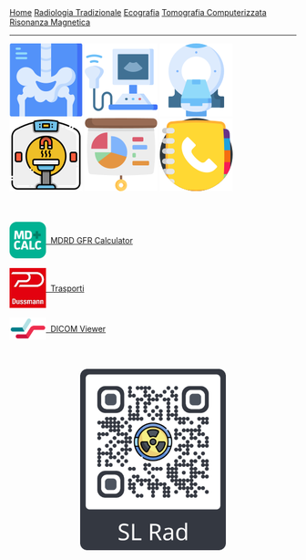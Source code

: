 <head>
  <link rel="shortcut icon" type="image/x-icon" href="favicon.ico" />
  <title>SL Rad Vademecum</title> 
</head>

<div class="topnav">
  <a href="index.html">Home</a>
  <a href="radiologia_tradizionale.html">Radiologia Tradizionale</a>
  <a href="ecografia.html">Ecografia</a>
  <a href="tomografia_computerizzata.html">Tomografia Computerizzata</a>
  <a href="risonanza_magnetica.html">Risonanza Magnetica</a>
</div>

---

<div class="homepage-icons">
  <a href="radiologia_tradizionale.html"><img src="icons/x-rays.png" /></a>
  <a href="ecografia.html"><img src="icons/ultrasound.png" /></a>
  <a href="tomografia_computerizzata.html"><img src="icons\ct-scan.png" /></a>
  <a href="risonanza_magnetica.html"><img src="icons\mri.png" /></a>
  <a href="case_meet.html"><img src="icons\presentation.png" /></a>
  <a href="contatti.html"><img src="icons\phone-book.png" /></a>
</div>
<br>
<br>
<br>
<div style="text-align: center;" class="usefull-links">
  <a style="text-align: center; word-break: break-word; display: flex; align-items: center;" href="https://www.mdcalc.com/mdrd-gfr-equation"><img src="icons\MDCalc-logo.png" width="64px" /> &nbsp; MDRD GFR Calculator</a>
  <br>
  <a style="text-align: center; word-break: break-word; display: flex; align-items: center;" href="https://trasportipama.dussmann.it/SanLuigi/Account/Login?ReturnUrl=%2FSanLuigi%2FTrasporto%2FwbAgenda"><img src="icons\trasporti-PaMa.jpg" width="64px" /> &nbsp; Trasporti</a>
  <br>
  <a style="text-align: center; word-break: break-word; display: flex; align-items: center;" href="https://dicomviewer.net/"><img src="icons\DICOM-viewer.png" width="64px" /> &nbsp; DICOM Viewer</a>

</div>
<br>
<br>
<br>
<div style="text-align: center; min-width: 256px;" class="qr-code">
<img src="qr code\QR_code_SL-Rad.png" width="256px"/>
</div>
